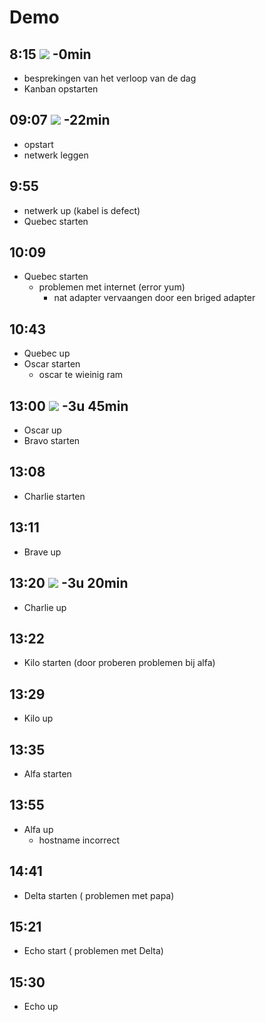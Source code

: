 # Demo

## 8:15 ![](https://placehold.it/15/1589F0/000000?text=+) -0min
- besprekingen van het verloop van de dag
- Kanban opstarten

## 09:07 ![](https://placehold.it/15/f03c15/000000?text=+) -22min
- opstart
- netwerk leggen

## 9:55 
- netwerk up (kabel is defect)
- Quebec starten

## 10:09
- Quebec starten
  - problemen met internet (error yum)
    - nat adapter vervaangen door een briged adapter 
    
## 10:43
- Quebec up
- Oscar starten
    - oscar te wieinig ram
    
## 13:00 ![](https://placehold.it/15/f03c15/000000?text=+) -3u 45min
- Oscar up
- Bravo starten

## 13:08
- Charlie starten

## 13:11
- Brave up

## 13:20 ![](https://placehold.it/15/f03c15/000000?text=+)  -3u 20min
- Charlie up

## 13:22
- Kilo starten (door proberen problemen bij alfa)

## 13:29
- Kilo up

## 13:35
- Alfa starten

## 13:55
- Alfa up
    - hostname incorrect

## 14:41
  - Delta starten ( problemen met papa)
  
## 15:21
  - Echo start ( problemen met Delta)
  
## 15:30
  - Echo up 

